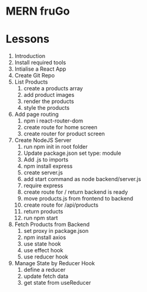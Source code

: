 # MERN fruGo

# Lessons

1. Introduction
2. Install required tools
3. Intialise a React App
4. Create Git Repo
5. List Products
   1. create a products array
   2. add product images
   3. render the products
   4. style the products
6. Add page routing
   1. npm i react-router-dom
   2. create route for home screen
   3. create router for product screen
7. Create NodeJS Server
   1. run npm init in root folder
   2. Update package.json set type: module
   3. Add .js to imports
   4. npm install express
   5. create server.js
   6. add start command as node backend/server.js
   7. require express
   8. create route for / return backend is ready
   9. move products.js from frontend to backend
   10. create route for /api/products
   11. return products
   12. run npm start
8. Fetch Products from Backend
   1. set proxy in package.json
   2. npm install axios
   3. use state hook
   4. use effect hook
   5. use reducer hook
9. Manage State by Reducer Hook
   1. define a reducer
   2. update fetch data
   3. get state from useReducer

